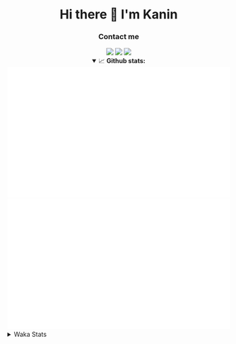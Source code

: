 <div align="center">
 <h1>Hi there 👋 I'm Kanin</h1>
 <h3>Contact me</h3>
 <a href="mailto:im@kanin.dev"><img src="https://img.shields.io/badge/gmail-%23D14836.svg?&style=for-the-badge&logo=gmail&logoColor=white"/></a>
 <a href="https://twitter.com/KaninDev"><img src="https://img.shields.io/badge/twitter-%231DA1F2.svg?&style=for-the-badge&logo=twitter&logoColor=white"/></a>
 <a href="https://www.linkedin.com/in/KaninDev"><img src="https://img.shields.io/badge/linkedin-%230077B5.svg?&style=for-the-badge&logo=linkedin&logoColor=white"/></a>
<details open>
  <summary>📈 <b>Github stats:</b></summary>
  <img src="https://github.com/Kanin/Kanin/blob/master/scripts/GitHubStats/generated/overview.svg"/>
  <img src="https://github.com/Kanin/Kanin/blob/master/scripts/GitHubStats/generated/languages.svg"/>
</details>
</div>

<details>
 <summary>Waka Stats</summary>

<!--START_SECTION:waka-->
![Profile Views](http://img.shields.io/badge/Profile%20Views-51-blue)

![Lines of code](https://img.shields.io/badge/From%20Hello%20World%20I%27ve%20Written-29859%20lines%20of%20code-blue)

**🐱 My Github Data** 

> 🏆 77 Contributions in the Year 2021
 > 
> 📦 35.0 kB Used in Github's Storage 
 > 
> 🚫 Not Opted to Hire
 > 
> 📜 8 Public Repositories 
 > 
> 🔑 5 Private Repositories  
 > 
**I'm an Early 🐤** 

```text
🌞 Morning    98 commits     ████░░░░░░░░░░░░░░░░░░░░░   18.11% 
🌆 Daytime    211 commits    █████████░░░░░░░░░░░░░░░░   39.0% 
🌃 Evening    111 commits    █████░░░░░░░░░░░░░░░░░░░░   20.52% 
🌙 Night      121 commits    █████░░░░░░░░░░░░░░░░░░░░   22.37%

```
📅 **I'm Most Productive on Monday** 

```text
Monday       123 commits    █████░░░░░░░░░░░░░░░░░░░░   22.74% 
Tuesday      84 commits     ████░░░░░░░░░░░░░░░░░░░░░   15.53% 
Wednesday    93 commits     ████░░░░░░░░░░░░░░░░░░░░░   17.19% 
Thursday     59 commits     ██░░░░░░░░░░░░░░░░░░░░░░░   10.91% 
Friday       51 commits     ██░░░░░░░░░░░░░░░░░░░░░░░   9.43% 
Saturday     50 commits     ██░░░░░░░░░░░░░░░░░░░░░░░   9.24% 
Sunday       81 commits     ███░░░░░░░░░░░░░░░░░░░░░░   14.97%

```


📊 **This Week I Spent My Time On** 

```text
⌚︎ Time Zone: America/New_York

💬 Programming Languages: 
Python                   20 hrs 30 mins      ████████████████████████░   96.48% 
JavaScript               21 mins             ░░░░░░░░░░░░░░░░░░░░░░░░░   1.68% 
SCSS                     10 mins             ░░░░░░░░░░░░░░░░░░░░░░░░░   0.81% 
virtualenv               6 mins              ░░░░░░░░░░░░░░░░░░░░░░░░░   0.48% 
JSON                     3 mins              ░░░░░░░░░░░░░░░░░░░░░░░░░   0.25%

🔥 Editors: 
PyCharm                  20 hrs 40 mins      ████████████████████████░   97.21% 
IntelliJ                 35 mins             ░░░░░░░░░░░░░░░░░░░░░░░░░   2.79%

🐱‍💻 Projects: 
Naila.py                 9 hrs 34 mins       ███████████░░░░░░░░░░░░░░   45.02% 
CGLS                     8 hrs 32 mins       ██████████░░░░░░░░░░░░░░░   40.17% 
Naila.bot                2 hrs 21 mins       ██░░░░░░░░░░░░░░░░░░░░░░░   11.13% 
powercord                25 mins             ░░░░░░░░░░░░░░░░░░░░░░░░░   1.98% 
Unknown Project          11 mins             ░░░░░░░░░░░░░░░░░░░░░░░░░   0.9%

💻 Operating System: 
Linux                    21 hrs 15 mins      █████████████████████████   100.0%

```

**I Mostly Code in Python** 

```text
Python                   20 repos            ███████████████████░░░░░░   76.92% 
JavaScript               3 repos             ███░░░░░░░░░░░░░░░░░░░░░░   11.54% 
Kotlin                   1 repo              █░░░░░░░░░░░░░░░░░░░░░░░░   3.85% 
HTML                     1 repo              █░░░░░░░░░░░░░░░░░░░░░░░░   3.85% 
Java                     1 repo              █░░░░░░░░░░░░░░░░░░░░░░░░   3.85%

```


**Timeline**

![Chart not found](https://raw.githubusercontent.com/Kanin/Kanin/master/charts/bar_graph.png) 


<!--END_SECTION:waka-->
</details>
